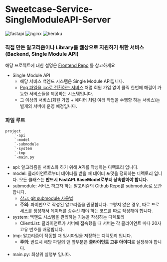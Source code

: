 # Sweetcase-Service-SingleModuleAPI-Server
![fastapi](https://img.shields.io/badge/fastapi-109989?style=flat-square&logo=FASTAPI&logoColor=white)
![nginx](https://img.shields.io/badge/Nginx-009639?style=flat-square&logo=nginx&logoColor=white)
![heroku](https://img.shields.io/badge/Heroku-430098?style=flat-square&logo=heroku&logoColor=white)
### 직접 만든 알고리즘이나 Library를 웹상으로 지원하기 위한 서비스 (Backend, Single Module API)
해당 프로젝트에 대한 설명은 [Frontend Repo](https://github.com/SweetCase-Cobalto/Sweetcase-Service-client) 를 참고하세요<br />

* Single Module API
    * 해당 서비스 백엔드 시스템은 Single Module API입니다.
    * [Png 파일을 ico로 전환하는 서비스](https://convertio.co/kr/png-ico/) 처럼 회원 가입 없이 클릭 한번에 해결이 가능한 서비스들을 제공하는 시스템입니다.
    * 그 이상의 서비스(회원 가입 + 에디터 처럼 여러 작업을 수행향 하는 서비스)는 별개의 서버에 운영 예정입니다.
### 파일 루트
```
project
    `-api
    `-model
    `-submodule
    `-system
    `-tmp
    `-main.py
```
* api: 알고리즘을 서비스화 하기 위해 API를 작성하는 디렉토리 입니다.
* model: 클라이언트로부터 데이터를 받을 때 데이터 포맷을 정의하는 디렉토리 입니다. 모든 클래스는 **반드시 FastAPI.BaseModel로부터 상속받아야 합니다.**
* submodule: 서비스 하고자 하는 알고리즘의 Github Repo를 submodule로 보관합니다.
    * [참고: git submodule 사용법]("https://git-scm.com/book/ko/v2/Git-%EB%8F%84%EA%B5%AC-%EC%84%9C%EB%B8%8C%EB%AA%A8%EB%93%88")
    * **주의**: 파이썬으로 작성된 알고리즘을 권장합니다. 그렇지 않은 경우, 따로 프로세스를 생성해서 데이터를 송수신 해야 하는 코드를 따로 작성해야 합니다.
* system: 백엔드 시스템을 관리하는 기능을 작성하는 디렉토리
  * ClientList: 클라이언트가 서버에 접속했을 때 서버는 각 클라이언트 마다 20자 고유 번호를 배정합니다.
* tmp: 알고리즘이 작동할 때 임시파일을 저장하는 디렉토리 입니다.
  * **주의**: 반드시 해당 파일의 맨 앞부분은 **클라이언트 고유 아이디**로 설정해야 합니다.
* main.py: 최상위 실행부 입니다.